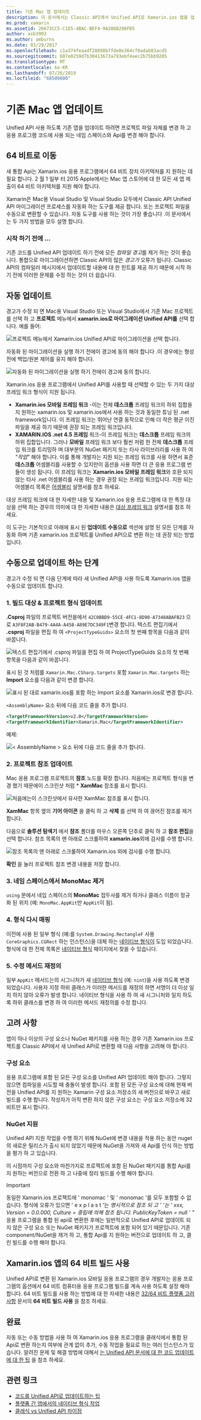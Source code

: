 ```yaml
---
title: 기존 Mac 앱 업데이트
description: 이 문서에서는 Classic API에서 Unified API로 Xamarin.ios 앱을 업데이트 하기 위해 따라야 하는 단계를 설명 합니다.
ms.prod: xamarin
ms.assetid: 26673CC5-C1E5-4BAC-BEF4-9A386B296FD5
author: asb3993
ms.author: amburns
ms.date: 03/29/2017
ms.openlocfilehash: c1a374feaadf28898b7fde8e364cf0adab83acd5
ms.sourcegitcommit: b07e0259d7b30413673a793ebf4aec2b75bb9285
ms.translationtype: MT
ms.contentlocale: ko-KR
ms.lasthandoff: 07/26/2019
ms.locfileid: "68509600"
---
```

# <a name="updating-existing-mac-apps"></a>기존 Mac 앱 업데이트

Unified API 사용 하도록 기존 앱을 업데이트 하려면 프로젝트 파일 자체를 변경 하 고 응용 프로그램 코드에 사용 되는 네임 스페이스와 Api를 변경 해야 합니다.

## <a name="the-road-to-64-bits"></a>64 비트로 이동

새 통합 Api는 Xamarin.ios 응용 프로그램에서 64 비트 장치 아키텍처를 지 원하는 데 필요 합니다. 2 월 1 일부 터 2015 Apple에서는 Mac 앱 스토어에 대 한 모든 새 앱 제출이 64 비트 아키텍처를 지원 해야 합니다.

Xamarin은 Mac용 Visual Studio 및 Visual Studio 모두에서 Classic API Unified API 마이그레이션 프로세스를 자동화 하는 도구를 제공 합니다. 또는 프로젝트 파일을 수동으로 변환할 수 있습니다. 자동 도구를 사용 하는 것이 가장 좋습니다 .이 문서에서는 두 가지 방법을 모두 설명 합니다.

### <a name="before-you-start"></a>시작 하기 전에 ...

기존 코드를 Unified API 업데이트 하기 전에 모든 *컴파일 경고*를 제거 하는 것이 좋습니다. 통합으로 마이그레이션하면 Classic API의 많은 *경고가* 오류가 됩니다. Classic API의 컴파일러 메시지에서 업데이트할 내용에 대 한 힌트를 제공 하기 때문에 시작 하기 전에 이러한 문제를 수정 하는 것이 더 쉽습니다.

## <a name="automated-updating"></a>자동 업데이트

경고가 수정 되 면 Mac용 Visual Studio 또는 Visual Studio에서 기존 Mac 프로젝트를 선택 하 고 **프로젝트** 메뉴에서 **xamarin.ios로 마이그레이션 Unified API를** 선택 합니다. 예를 들어:

![](updating-mac-apps-images/beta-tool1.png "프로젝트 메뉴에서 Xamarin.ios Unified API로 마이그레이션을 선택 합니다.")

자동화 된 마이그레이션을 실행 하기 전에이 경고에 동의 해야 합니다 .이 경우에는 형성 전에 백업/원본 제어를 유지 해야 합니다.

![](updating-mac-apps-images/migrate01.png "자동화 된 마이그레이션을 실행 하기 전에이 경고에 동의 합니다.")

Xamarin.ios 응용 프로그램에서 Unified API를 사용할 때 선택할 수 있는 두 가지 대상 프레임 워크 형식이 지원 됩니다.

- **Xamarin.ios 모바일 프레임 워크** -이는 전체 **데스크톱** 프레임 워크의 하위 집합을 지 원하는 xamarin.ios 및 xamarin.ios에서 사용 하는 것과 동일한 튜닝 된 .net framework입니다. 이 프레임 워크는 뛰어난 연결 동작으로 인해 더 작은 평균 이진 파일을 제공 하기 때문에 권장 되는 프레임 워크입니다.
- **XAMARIN.IOS .net 4.5 프레임** 워크-이 프레임 워크는 **데스크톱** 프레임 워크의 하위 집합입니다. 그러나 **모바일** 프레임 워크 보다 훨씬 저렴 한 전체 **데스크톱** 프레임 워크를 트리밍하 며 대부분의 NuGet 패키지 또는 타사 라이브러리를 사용 하 여 _"작업"_ 해야 합니다. 이를 통해 개발자는 지원 되는 프레임 워크를 사용 하면서 표준 **데스크톱** 어셈블리를 사용할 수 있지만이 옵션을 사용 하면 더 큰 응용 프로그램 번들이 생성 됩니다. 이 프레임 워크는 **Xamarin.ios 모바일 프레임 워크**와 호환 되지 않는 타사 .net 어셈블리를 사용 하는 경우 권장 되는 프레임 워크입니다. 지원 되는 어셈블리 목록은 [어셈블리](~/cross-platform/internals/available-assemblies.md) 설명서를 참조 하세요.

대상 프레임 워크에 대 한 자세한 내용 및 Xamarin.ios 응용 프로그램에 대 한 특정 대상을 선택 하는 경우의 의미에 대 한 자세한 내용은 [대상 프레임 워크](~/mac/platform/target-framework.md) 설명서를 참조 하세요. 

이 도구는 기본적으로 아래에 표시 된 **업데이트 수동으로** 섹션에 설명 된 모든 단계를 자동화 하며 기존 xamarin.ios 프로젝트를 Unified API으로 변환 하는 데 권장 되는 방법입니다.

## <a name="steps-to-update-manually"></a>수동으로 업데이트 하는 단계

경고가 수정 되 면 다음 단계에 따라 새 Unified API을 사용 하도록 Xamarin.ios 앱을 수동으로 업데이트 합니다.

### <a name="1-update-project-type--build-target"></a>1. 빌드 대상 & 프로젝트 형식 업데이트

**.Csproj** 파일의 프로젝트 버전을에서 `42C0BBD9-55CE-4FC1-8D90-A7348ABAFB23` 으로 `A3F8F2AB-B479-4A4A-A458-A89E7DC349F1`변경 합니다. 텍스트 편집기에서 **.csproj** 파일을 편집 하 여 `<ProjectTypeGuids>` 요소의 첫 번째 항목을 다음과 같이 바꿉니다.

![](updating-mac-apps-images/csproj.png "텍스트 편집기에서 .csproj 파일을 편집 하 여 ProjectTypeGuids 요소의 첫 번째 항목을 다음과 같이 바꿉니다.")

표시 된 것 처럼를 `Xamarin.Mac.CSharp.targets` 포함 `Xamarin.Mac.targets` 하는 **Import** 요소를 다음과 같이 변경 합니다.

![](updating-mac-apps-images/csproj2.png "표시 된 대로 xamarin.ios를 포함 하는 Import 요소를 Xamarin.ios로 변경 합니다.")

`<AssemblyName>` 요소 뒤에 다음 코드 줄을 추가 합니다.

```xml
<TargetFrameworkVersion>v2.0</TargetFrameworkVersion>
<TargetFrameworkIdentifier>Xamarin.Mac</TargetFrameworkIdentifier>

```

예제:

![](updating-mac-apps-images/csproj3.png "< AssemblyName > 요소 뒤에 다음 코드 줄을 추가 합니다.")

### <a name="2-update-project-references"></a>2. 프로젝트 참조 업데이트

Mac 응용 프로그램 프로젝트의 **참조** 노드를 확장 합니다. 처음에는 프로젝트 형식을 변경 했기 때문에이 스크린샷 처럼 * **XamMac** 참조를 표시 합니다.

![](updating-mac-apps-images/references.png "처음에는이 스크린샷에서 유사한 XamMac 참조를 표시 합니다.")

**XamMac** 항목 옆의 **기어 아이콘** 을 클릭 하 고 **삭제** 를 선택 하 여 끊어진 참조를 제거 합니다.

다음으로 **솔루션 탐색기** 에서 **참조** 폴더를 마우스 오른쪽 단추로 클릭 하 고 **참조 편집**을 선택 합니다. 참조 목록의 맨 아래로 스크롤하여 **xamarin.ios**외에 검사를 수행 합니다.

![](updating-mac-apps-images/references2.png "참조 목록의 맨 아래로 스크롤하여 Xamarin.ios 외에 검사를 수행 합니다.")

**확인** 을 눌러 프로젝트 참조 변경 내용을 저장 합니다.

### <a name="3-remove-monomac-from-namespaces"></a>3. 네임 스페이스에서 MonoMac 제거

`using` 문에서 네임 스페이스의 **MonoMac** 접두사를 제거 하거나 클래스 이름이 정규화 된 위치 (예: `MonoMac.AppKit`만 `AppKit`이 됨).

### <a name="4-remap-types"></a>4. 형식 다시 매핑

이전에 사용 된 일부 형식 (예:를 `System.Drawing.RectangleF` 사용 `CoreGraphics.CGRect` 하는 인스턴스)을 대체 하는 [네이티브 형식이](~/cross-platform/macios/nativetypes.md) 도입 되었습니다. 형식에 대 한 전체 목록은 [네이티브 형식](~/cross-platform/macios/nativetypes.md) 페이지에서 찾을 수 있습니다.

### <a name="5-fix-method-overrides"></a>5. 수정 메서드 재정의

일부 `AppKit` 메서드는의 시그니처가 새 [네이티브 형식](~/cross-platform/macios/nativetypes.md) (예: `nint`)을 사용 하도록 변경 되었습니다. 사용자 지정 하위 클래스가 이러한 메서드를 재정의 하면 서명이 더 이상 일치 하지 않아 오류가 발생 합니다. 네이티브 형식을 사용 하 여 새 시그니처와 일치 하도록 하위 클래스를 변경 하 여 이러한 메서드 재정의를 수정 합니다. 

## <a name="considerations"></a>고려 사항

앱이 하나 이상의 구성 요소나 NuGet 패키지를 사용 하는 경우 기존 Xamarin.ios 프로젝트를 Classic API에서 새 Unified API로 변환할 때 다음 사항을 고려해 야 합니다. 

### <a name="components"></a>구성 요소

응용 프로그램에 포함 된 모든 구성 요소를 Unified API 업데이트 해야 합니다. 그렇지 않으면 컴파일을 시도할 때 충돌이 발생 합니다. 포함 된 모든 구성 요소에 대해 현재 버전을 Unified API를 지 원하는 Xamarin 구성 요소 저장소의 새 버전으로 바꾸고 새로 빌드를 수행 합니다. 작성자가 아직 변환 하지 않은 구성 요소는 구성 요소 저장소에 32 비트만 표시 합니다.

### <a name="nuget-support"></a>NuGet 지원

Unified API 지원 작업을 수행 하기 위해 NuGet에 변경 내용을 적용 하는 동안 nuget의 새로운 릴리스가 출시 되지 않았기 때문에 NuGet을 가져와 새 Api를 인식 하는 방법을 평가 하 고 있습니다. 

이 시점까지 구성 요소와 마찬가지로 프로젝트에 포함 된 NuGet 패키지를 통합 Api를 지 원하는 버전으로 전환 하 고 나중에 정리 빌드를 수행 해야 합니다.

> [!IMPORTANT]
> 동일한 Xamarin.ios 프로젝트에 ' monomac ' 및 ' monomac '를 모두 포함할 수 없습니다. 형식에 오류가 있으면 ' e x p l a s t '는 _명시적으로 참조 되 고 ' '는 ' xxx, Version = 0.0.000, Culture = 중립에 의해 참조 됩니다. PublicKeyToken = null ' "_ 응용 프로그램을 통합 된 api로 변환한 후에는 일반적으로 Unified API로 업데이트 되지 않은 구성 요소 또는 NuGet 패키지가 프로젝트에 포함 되어 있기 때문입니다. 기존 component/NuGet을 제거 하 고, 통합 Api를 지 원하는 버전으로 업데이트 하 고, 클린 빌드를 수행 해야 합니다.

## <a name="enabling-64-bit-builds-of-xamarinmac-apps"></a>Xamarin.ios 앱의 64 비트 빌드 사용

Unified API로 변환 된 Xamarin.ios 모바일 응용 프로그램의 경우 개발자는 응용 프로그램의 옵션에서 64 비트 컴퓨터용 응용 프로그램 빌드를 계속 사용 하도록 설정 해야 합니다. 64 비트 빌드를 사용 하는 방법에 대 한 자세한 내용은 [32/64 비트 플랫폼 고려 사항](~/cross-platform/macios/32-and-64/index.md) 문서의 **64 비트 빌드 사용** 을 참조 하세요.
    
## <a name="finishing-up"></a>완료

자동 또는 수동 방법을 사용 하 여 Xamarin.ios 응용 프로그램을 클래식에서 통합 된 Api로 변환 하는지 여부에 관계 없이 추가, 수동 작업을 필요로 하는 여러 인스턴스가 있습니다. 알려진 문제 및 해결 방법에 대해서 [는 Unified API 문서에 대 한 코드 업데이트에 대 한 팁](~/cross-platform/macios/unified/updating-tips.md) 을 참조 하세요.

## <a name="related-links"></a>관련 링크

- [코드를 Unified API로 업데이트하는 팁](~/cross-platform/macios/unified/updating-tips.md)
- [플랫폼 간 앱에서의 네이티브 형식 작업](~/cross-platform/macios/native-types-cross-platform.md)
- [클래식 vs Unified API 차이점](https://github.com/xamarin/release-notes-archive/blob/master/release-notes/ios/api_changes/classic-vs-unified-8.6.0/index.md)

